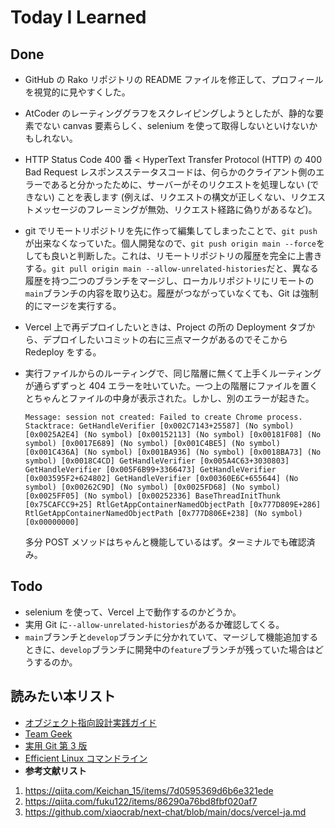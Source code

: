 # Today I Learned

## Done

- GitHub の Rako リポジトリの README ファイルを修正して、プロフィールを視覚的に見やすくした。
- AtCoder のレーティンググラフをスクレイピングしようとしたが、静的な要素でない canvas 要素らしく、selenium を使って取得しないといけないかもしれない。
- HTTP Status Code 400 番
  < HyperText Transfer Protocol (HTTP) の 400 Bad Request レスポンスステータスコードは、何らかのクライアント側のエラーであると分かったために、サーバーがそのリクエストを処理しない (できない) ことを表します (例えば、リクエストの構文が正しくない、リクエストメッセージのフレーミングが無効、リクエスト経路に偽りがあるなど)。

- git でリモートリポジトリを先に作って編集してしまったことで、`git push`が出来なくなっていた。個人開発なので、`git push origin main --force`をしても良いと判断した。これは、リモートリポジトリの履歴を完全に上書きする。`git pull origin main --allow-unrelated-histories`だと、異なる履歴を持つ二つのブランチをマージし、ローカルリポジトリにリモートの`main`ブランチの内容を取り込む。履歴がつながっていなくても、Git は強制的にマージを実行する。
- Vercel 上で再デプロイしたいときは、Project の所の Deployment タブから、デプロイしたいコミットの右に三点マークがあるのでそこから Redeploy をする。
- 実行ファイルからのルーティングで、同じ階層に無くて上手くルーティングが通らずずっと 404 エラーを吐いていた。一つ上の階層にファイルを置くとちゃんとファイルの中身が表示された。しかし、別のエラーが起きた。
  ```
  Message: session not created: Failed to create Chrome process. Stacktrace: GetHandleVerifier [0x002C7143+25587] (No symbol) [0x0025A2E4] (No symbol) [0x00152113] (No symbol) [0x00181F08] (No symbol) [0x0017E689] (No symbol) [0x001C4BE5] (No symbol) [0x001C436A] (No symbol) [0x001BA936] (No symbol) [0x0018BA73] (No symbol) [0x0018C4CD] GetHandleVerifier [0x005A4C63+3030803] GetHandleVerifier [0x005F6B99+3366473] GetHandleVerifier [0x003595F2+624802] GetHandleVerifier [0x00360E6C+655644] (No symbol) [0x00262C9D] (No symbol) [0x0025FD68] (No symbol) [0x0025FF05] (No symbol) [0x00252336] BaseThreadInitThunk [0x75CAFCC9+25] RtlGetAppContainerNamedObjectPath [0x777D809E+286] RtlGetAppContainerNamedObjectPath [0x777D806E+238] (No symbol) [0x00000000]
  ```
  多分 POST メソッドはちゃんと機能しているはず。ターミナルでも確認済み。

## Todo

- selenium を使って、Vercel 上で動作するのかどうか。
- 実用 Git に`--allow-unrelated-histories`があるか確認してくる。
- `main`ブランチと`develop`ブランチに分かれていて、マージして機能追加するときに、`develop`ブランチに開発中の`feature`ブランチが残っていた場合はどうするのか。

## 読みたい本リスト

- [オブジェクト指向設計実践ガイド](https://www.youtube.com/redirect?event=video_description&redir_token=QUFFLUhqbkg0TlhqOEpCZnpidXFvUW5nLUEtM0V6MUJEd3xBQ3Jtc0ttbmhva1FmcWpkQWZIT1prNGFiMGFjbldscHhVSGpQaDdQYkg5c1hLOWJkTWl1NGlWUnVqU3doWmpDY2M5aUw2cXFTSEg5OEJCQ0V0NWZ3dXc3RDhzaThIeDFvaFV1cGxNck10d01faWhFSFFKeDJmSQ&q=https%3A%2F%2Fwww.amazon.co.jp%2Fdp%2F477418361X&v=IT3keRc_b4A)
- [Team Geek](https://www.youtube.com/redirect?event=video_description&redir_token=QUFFLUhqblhkWWN3QWV2UkpRUG5ELWlpR2Fad3czWmNEQXxBQ3Jtc0tuaUJRclhCTVdmUnVpNmVjeUd2UDFsRm9ZWWM5QTNSV3EzRmtXdHdoaFpfV000aVIyLWZxcGg3WFotVmtOdVdFUDhZQ1VRWU9kaWt3dWVMMC03UXV6cUNTVy1DOEZSeW4ydTF5N1cyYy11VENtOThhbw&q=https%3A%2F%2Fwww.amazon.co.jp%2Fdp%2F4873116309&v=IT3keRc_b4A)
- [実用 Git 第 3 版](https://www.amazon.co.jp/Git-%E7%AC%AC3%E7%89%88-Prem-Kumar-Ponuthorai/dp/4814400616/ref=sr_1_1?sr=8-1)
- [Efficient Linux コマンドライン](https://www.amazon.co.jp/Efficient-Linux%E3%82%B3%E3%83%9E%E3%83%B3%E3%83%89%E3%83%A9%E3%82%A4%E3%83%B3-%E2%80%95%E9%96%8B%E7%99%BA%E3%81%A8%E8%87%AA%E5%88%86%E3%81%AB%E7%A3%A8%E3%81%8D%E3%82%92%E3%81%8B%E3%81%91%E3%82%8BLinux%E3%81%AE%E3%83%86%E3%82%AF%E3%83%8E%E3%83%AD%E3%82%B8%E3%83%BC-Daniel-Barrett/dp/4814400489/ref=sims_dp_d_dex_ai_speed_loc_mtl_t1_d_sccl_2_3/355-2501544-8779433?pd_rd_w=JwGbu&content-id=amzn1.sym.43bf9b61-6394-4799-b2a7-d77b656952cc&pf_rd_p=43bf9b61-6394-4799-b2a7-d77b656952cc&pf_rd_r=BTZAHZ7K3P53CEXFW6E5&pd_rd_wg=kKrIY&pd_rd_r=934ca663-c7fd-433c-aa93-ec822f3f5492&pd_rd_i=4814400489&psc=1)
- **参考文献リスト**

1. https://qiita.com/Keichan_15/items/7d0595369d6b6e321ede
2. https://qiita.com/fuku122/items/86290a76bd8fbf020af7
3. https://github.com/xiaocrab/next-chat/blob/main/docs/vercel-ja.md

